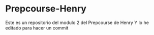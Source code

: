# Prepcourse-Henry
Este es un repositorio del modulo 2 del Prepcourse de Henry
Y lo he editado para hacer un commit
